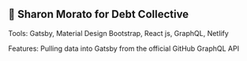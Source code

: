 


## 🚀 Sharon Morato for Debt Collective


Tools: Gatsby, Material Design Bootstrap, React js, GraphQL, Netlify

Features: Pulling data into Gatsby from the official GitHub GraphQL API
